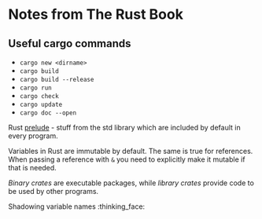 # Notes from The Rust Book

## Useful cargo commands
- `cargo new <dirname>`
- `cargo build`
- `cargo build --release`
- `cargo run`
- `cargo check`
- `cargo update`
- `cargo doc --open`

Rust [prelude](https://doc.rust-lang.org/std/prelude/index.html) - stuff from the std library which are included by default in every program.

Variables in Rust are immutable by default. The same is true for references. When passing a reference with `&` you need to explicitly make it mutable if that is needed.

*Binary crates* are executable packages, while *library crates* provide code to be used by other programs.

Shadowing variable names :thinking_face:
